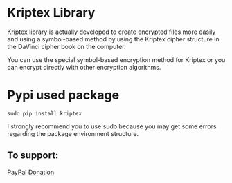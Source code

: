 # Kriptex Library

Kriptex library is actually developed to create encrypted files more easily and using a symbol-based method by using the Kriptex cipher structure in the DaVinci cipher book on the computer.

You can use the special symbol-based encryption method for Kriptex or you can encrypt directly with other encryption algorithms.
# Pypi used package
```
sudo pip install kriptex
```
I strongly recommend you to use sudo because you may get some errors regarding the package environment structure.
## To support:
[PayPal Donation](https://www.paypal.com/donate/?hosted_button_id=NKPHAU3NY3GZU)

